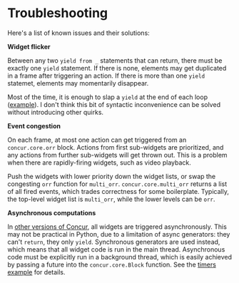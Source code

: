 # Troubleshooting

Here's a list of known issues and their solutions:

**Widget flicker**

Between any two `yield from _` statements that can return, there must be exactly one `yield` statement. If there is none, elements may get duplicated in a frame after triggering an action. If there is more than one `yield` statemet, elements may momentarily disappear.

Most of the time, it is enough to slap a `yield` at the end of each loop ([example](https://github.com/potocpav/python-concur/blob/master/examples/counters.py)). I don't think this bit of syntactic inconvenience can be solved without introducing other quirks.

**Event congestion**

On each frame, at most one action can get triggered from an `concur.core.orr` block. Actions from first sub-widgets are prioritized, and any actions from further sub-widgets will get thrown out. This is a problem when there are rapidly-firing widgets, such as video playback.

Push the widgets with lower priority down the widget lists, or swap the congesting `orr` function for `multi_orr`. `concur.core.multi_orr` returns a list of all fired events, which trades correctness for some boilerplate. Typically, the top-level widget list is `multi_orr`, while the lower levels can be `orr`.

**Asynchronous computations**

In [other ](https://github.com/ajnsit/concur-js)[versions ](https://github.com/purescript-concur/purescript-concur-react)[of Concur](https://github.com/ajnsit/concur), all widgets are triggered asynchronously. This may not be practical in Python, due to a limitation of async generators: they can't `return`, they only `yield`. Synchronous generators are used instead, which means that all widget code is run in the main thread. Asynchronous code must be explicitly run in a background thread, which is easily achieved by passing a future into the `concur.core.Block` function. See the [timers example](https://github.com/potocpav/python-concur/blob/master/examples/timers.py) for details.
